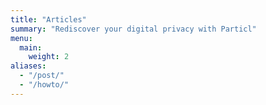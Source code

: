 ```yaml
---
title: "Articles"
summary: "Rediscover your digital privacy with Particl"
menu:
  main:
    weight: 2
aliases:
  - "/post/"
  - "/howto/"
---
```


<!--We're actively looking for contributors who are passsionate about Particl and privacy in general! Does that sound like you? [Get in touch!](/about)-->